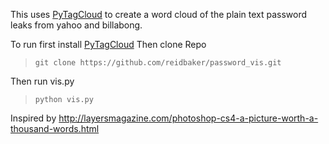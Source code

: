 [1]: https://github.com/atizo/PyTagCloud        "PyTagCloud"

This uses [PyTagCloud][1] to create a word cloud of the plain
text password leaks from yahoo and billabong.


To run first install [PyTagCloud][1] 
Then clone Repo
>`git clone https://github.com/reidbaker/password_vis.git`

Then run vis.py
>`python vis.py`

Inspired by http://layersmagazine.com/photoshop-cs4-a-picture-worth-a-thousand-words.html
